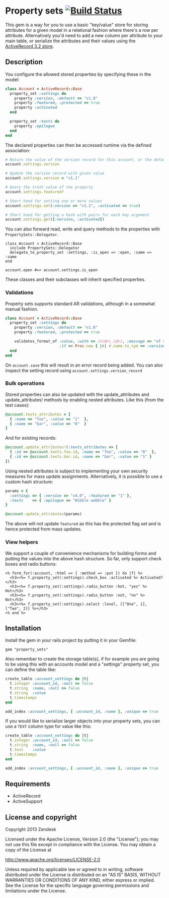 # Property sets [![Build Status](https://travis-ci.org/zendesk/property_sets.png)](https://travis-ci.org/zendesk/property_sets)

This gem is a way for you to use a basic "key/value" store for storing attributes for a given model in a relational fashion where there's a row per attribute. Alternatively you'd need to add a new column per attribute to your main table, or serialize the attributes and their values using the [ActiveRecord 3.2 store](https://github.com/rails/rails/commit/85b64f98d100d37b3a232c315daa10fad37dccdc).

## Description

You configure the allowed stored properties by specifying these in the model:

```ruby
class Account < ActiveRecord::Base
  property_set :settings do
    property :version, :default => "v1.0"
    property :featured, :protected => true
    property :activated
  end

  property_set :texts do
    property :epilogue
  end
end
```

The declared properties can then be accessed runtime via the defined association:

```ruby
# Return the value of the version record for this account, or the default value if not set
account.settings.version

# Update the version record with given value
account.settings.version = "v1.1"

# Query the truth value of the property
account.settings.featured?

# Short hand for setting one or more values
account.settings.set(:version => "v1.2", :activated => true)

# Short hand for getting a hash with pairs for each key argument
account.settings.get([:version, :activated])
```

You can also forward read, write and query methods to the properties with `PropertySets::Delegator`.

```
class Account < ActiveRecord::Base
  include PropertySets::Delegator
  delegate_to_property_set :settings, :is_open => :open, :same => :same
end

account.open #=> account.settings.is_open
```

These classes and their subclasses will inherit specified properties.

### Validations

Property sets supports standard AR validations, although in a somewhat manual fashion.

```ruby
class Account < ActiveRecord::Base
  property_set :settings do
    property :version, :default => "v1.0"
    property :featured, :protected => true

    validates_format_of :value, :with => /v\d+\.\d+/, :message => "of version is invalid",
                        :if => Proc.new { |r| r.name.to_sym == :version }
  end
end
```

On `account.save` this will result in an error record being added. You can also inspect the
setting record using `account.settings.version_record`

### Bulk operations

Stored properties can also be updated with the update_attributes and update_attributes! methods by
enabling nested attributes. Like this (from the test cases):

```ruby
@account.texts_attributes = [
  { :name => "foo", :value => "1"  },
  { :name => "bar", :value => "0"  }
]
```

And for existing records:

```ruby
@account.update_attributes!(:texts_attributes => [
  { :id => @account.texts.foo.id, :name => "foo", :value => "0"  },
  { :id => @account.texts.bar.id, :name => "bar", :value => "1" }
])
```

Using nested attributes is subject to implementing your own security measures for mass update assignments.
Alternatively, it is possible to use a custom hash structure:

```ruby
params = {
  :settings => { :version => "v4.0", :featured => "1" },
  :texts    => { :epilogue => "Wibble wobble" }
}

@account.update_attributes(params)
```

The above will not update `featured` as this has the protected flag set and is hence protected from
mass updates.

### View helpers

We support a couple of convenience mechanisms for building forms and putting the values into the above hash structure. So far, only support check boxes and radio buttons:

```erb
<% form_for(:account, :html => { :method => :put }) do |f| %>
  <h3><%= f.property_set(:settings).check_box :activated %> Activated?</h3>
  <h3><%= f.property_set(:settings).radio_button :hot, "yes" %> Hot</h3>
  <h3><%= f.property_set(:settings).radio_button :not, "no" %> Not</h3>
  <h3><%= f.property_set(:settings).select :level, [["One", 1], ["Two", 2]] %></h3>
<% end %>
```

## Installation

Install the gem in your rails project by putting it in your Gemfile:

```
gem "property_sets"
```

Also remember to create the storage table(s), if for example you are going to be using this with an accounts model and a "settings" property set, you can define the table like:

```ruby
create_table :account_settings do |t|
  t.integer :account_id, :null => false
  t.string  :name, :null => false
  t.string  :value
  t.timestamps
end

add_index :account_settings, [ :account_id, :name ], :unique => true
```

If you would like to serialize larger objects into your property sets, you can use a `TEXT` column type for value like this:

```ruby
create_table :account_settings do |t|
  t.integer :account_id, :null => false
  t.string  :name, :null => false
  t.text    :value
  t.timestamps
end

add_index :account_settings, [ :account_id, :name ], :unique => true
```

## Requirements

* ActiveRecord
* ActiveSupport

## License and copyright

Copyright 2013 Zendesk

Licensed under the Apache License, Version 2.0 (the "License"); you may not use this file except in compliance with the License.
You may obtain a copy of the License at

http://www.apache.org/licenses/LICENSE-2.0

Unless required by applicable law or agreed to in writing, software distributed under the License is distributed on an "AS IS" BASIS, WITHOUT WARRANTIES OR CONDITIONS OF ANY KIND, either express or implied. See the License for the specific language governing permissions and limitations under the License.
